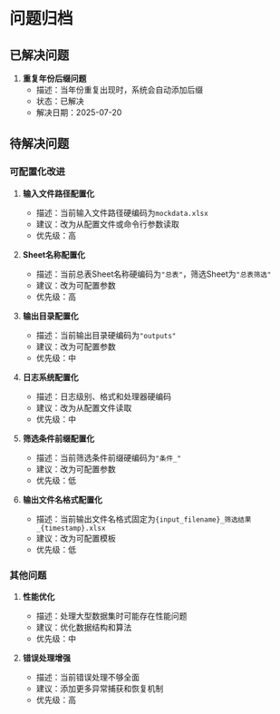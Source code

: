 # 问题归档

## 已解决问题

1. **重复年份后缀问题**
   - 描述：当年份重复出现时，系统会自动添加后缀
   - 状态：已解决
   - 解决日期：2025-07-20

## 待解决问题

### 可配置化改进

1. **输入文件路径配置化**
   - 描述：当前输入文件路径硬编码为`mockdata.xlsx`
   - 建议：改为从配置文件或命令行参数读取
   - 优先级：高

2. **Sheet名称配置化**
   - 描述：当前总表Sheet名称硬编码为`"总表"`，筛选Sheet为`"总表筛选"`
   - 建议：改为可配置参数
   - 优先级：高

3. **输出目录配置化**
   - 描述：当前输出目录硬编码为`"outputs"`
   - 建议：改为可配置参数
   - 优先级：中

4. **日志系统配置化**
   - 描述：日志级别、格式和处理器硬编码
   - 建议：改为从配置文件读取
   - 优先级：中

5. **筛选条件前缀配置化**
   - 描述：当前筛选条件前缀硬编码为`"条件_"`
   - 建议：改为可配置参数
   - 优先级：低

6. **输出文件名格式配置化**
   - 描述：当前输出文件名格式固定为`{input_filename}_筛选结果_{timestamp}.xlsx`
   - 建议：改为可配置模板
   - 优先级：低

### 其他问题

1. **性能优化**
   - 描述：处理大型数据集时可能存在性能问题
   - 建议：优化数据结构和算法
   - 优先级：中

2. **错误处理增强**
   - 描述：当前错误处理不够全面
   - 建议：添加更多异常捕获和恢复机制
   - 优先级：高